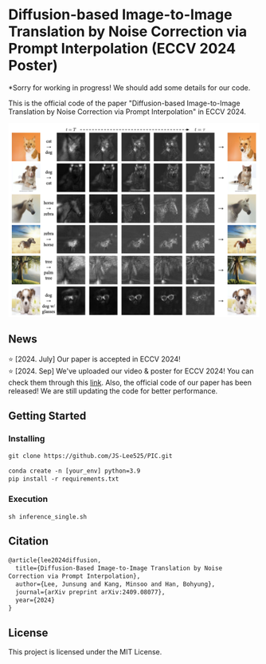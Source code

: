# Diffusion-based Image-to-Image Translation by Noise Correction via Prompt Interpolation (ECCV 2024 Poster) 

*Sorry for working in progress! We should add some details for our code.

This is the official code of the paper "Diffusion-based Image-to-Image Translation by Noise Correction via Prompt Interpolation" in ECCV 2024. 

![thumbnail](assets/thumbnail.png)

## News

:star: [2024. July] Our paper is accepted in ECCV 2024! \
:star: [2024. Sep] We've uploaded our video & poster for ECCV 2024! You can check them through this [link](https://eccv.ecva.net/virtual/2024/poster/2134). Also, the official code of our paper has been released! We are still updating the code for better performance.


## Getting Started

### Installing


```
git clone https://github.com/JS-Lee525/PIC.git
```

```
conda create -n [your_env] python=3.9
pip install -r requirements.txt
```


### Execution

```
sh inference_single.sh 
```

## Citation 
```
@article{lee2024diffusion,
  title={Diffusion-Based Image-to-Image Translation by Noise Correction via Prompt Interpolation},
  author={Lee, Junsung and Kang, Minsoo and Han, Bohyung},
  journal={arXiv preprint arXiv:2409.08077},
  year={2024}
}
```
## License

This project is licensed under the MIT License.
